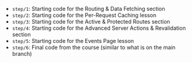 - `step/1`: Starting code for the Routing & Data Fetching section
- `step/2`: Starting code for the Per-Request Caching lesson
- `step/3`: Starting code for the Active & Protected Routes section
- `step/4`: Starting code for the Advanced Server Actions & Revalidation section
- `step/5`: Starting code for the Events Page lesson
- `step/6`: Final code from the course (similar to what is on the main branch)
